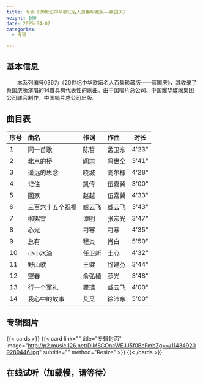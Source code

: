 ```yaml
---
title: 专辑《20世纪中华歌坛名人百集珍藏版——蔡国庆》
weight: 100
date: 2025-04-02
categories:
  - 专辑

---
```



## 基本信息

　　本系列编号036为《20世纪中华歌坛名人百集珍藏版——蔡国庆》，其收录了蔡国庆所演唱的14首具有代表性的歌曲。由中国唱片总公司、中国耀华玻璃集团公司联合制作，中国唱片总公司出版。

## 曲目表

|序号|曲名|作词|作曲|时长|
|:-----|:-----|:-----|:-----|:-----:|
|1|同一首歌|陈哲|孟卫东|4'23"|
|2|北京的桥|阎肃|冯世全|3'41"|
|3|遥远的思念|晓城|高尔棣|4'28"|
|4|记住|凯传|伍嘉冀|3'00"|
|5|回家|赵越|伍嘉冀|4'33"|
|6|三百六十五个祝福|臧云飞|臧云飞|3'43"|
|7|柳絮雪|谭明|张宏光|3'47"|
|8|心光|刁寒|刁寒|4'35"|
|9|总有|程炎|肖白|5'50"|
|10|小小水滴|任卫新|士心|4'32"|
|11|野山歌|王健|谷建芬|3'44"|
|12|望春|俞弘植|莎光|3'48"|
|13|行一个军礼|瞿琮|臧云飞|4'00"|
|14|我心中的故事|艾觅|徐沛东|5'00"|




## 专辑图片

{{< cards >}}
  {{< card link="" title="专辑封面" image="http://p2.music.126.net/DlMSGOncWEJJ5f0BcFmbZg==/114349209289446.jpg" subtitle="" method="Resize" >}}
{{< /cards >}}


## 在线试听（加载慢，请等待）

<meting-js
    server="tencent"
    type="album"
    id="002zuJ0Q1tC9Fo">
</meting-js>


